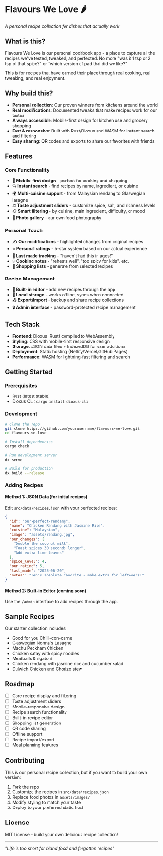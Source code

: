 # Flavours We Love 🌶️

*A personal recipe collection for dishes that actually work*

## What is this?

Flavours We Love is our personal cookbook app - a place to capture all the recipes we've tested, tweaked, and perfected. No more "was it 1 tsp or 2 tsp of that spice?" or "which version of pad thai did we like?" 

This is for recipes that have earned their place through real cooking, real tweaking, and real enjoyment.

## Why build this?

- **Personal collection**: Our proven winners from kitchens around the world
- **Real modifications**: Documented tweaks that make recipes work for our tastes
- **Always accessible**: Mobile-first design for kitchen use and grocery shopping
- **Fast & responsive**: Built with Rust/Dioxus and WASM for instant search and filtering
- **Easy sharing**: QR codes and exports to share our favorites with friends

## Features

### Core Functionality
- 📱 **Mobile-first design** - perfect for cooking and shopping
- 🔍 **Instant search** - find recipes by name, ingredient, or cuisine
- 🌍 **Multi-cuisine support** - from Malaysian rendang to Glaswegian lasagne
- ⚖️ **Taste adjustment sliders** - customize spice, salt, and richness levels
- 📋 **Smart filtering** - by cuisine, main ingredient, difficulty, or mood
- 📸 **Photo gallery** - our own food photography

### Personal Touch
- ✍️ **Our modifications** - highlighted changes from original recipes
- ⭐ **Personal ratings** - 5-star system based on our actual experience
- 📅 **Last made tracking** - "haven't had this in ages!"
- 💡 **Cooking notes** - "reheats well", "too spicy for kids", etc.
- 🛒 **Shopping lists** - generate from selected recipes

### Recipe Management
- 📝 **Built-in editor** - add new recipes through the app
- 💾 **Local storage** - works offline, syncs when connected
- 📤 **Export/Import** - backup and share recipe collections
- 🔒 **Admin interface** - password-protected recipe management

## Tech Stack

- **Frontend**: Dioxus (Rust) compiled to WebAssembly
- **Styling**: CSS with mobile-first responsive design
- **Storage**: JSON data files + IndexedDB for user additions
- **Deployment**: Static hosting (Netlify/Vercel/GitHub Pages)
- **Performance**: WASM for lightning-fast filtering and search

## Getting Started

### Prerequisites
- Rust (latest stable)
- Dioxus CLI: `cargo install dioxus-cli`

### Development
```bash
# Clone the repo
git clone https://github.com/yourusername/flavours-we-love.git
cd flavours-we-love

# Install dependencies
cargo check

# Run development server
dx serve

# Build for production
dx build --release
```

### Adding Recipes

#### Method 1: JSON Data (for initial recipes)
Edit `src/data/recipes.json` with your perfected recipes:

```json
{
  "id": "our-perfect-rendang",
  "name": "Chicken Rendang with Jasmine Rice",
  "cuisine": "Malaysian",
  "image": "assets/rendang.jpg",
  "our_changes": [
    "Double the coconut milk",
    "Toast spices 30 seconds longer",
    "Add extra lime leaves"
  ],
  "spice_level": 4,
  "our_rating": 5,
  "last_made": "2025-06-20",
  "notes": "Jen's absolute favorite - make extra for leftovers!"
}
```

#### Method 2: Built-in Editor (coming soon)
Use the `/admin` interface to add recipes through the app.

## Sample Recipes

Our starter collection includes:
- Good for you Chilli-con-carne
- Glaswegian Nonna's Lasagne  
- Machu Peckham Chicken
- Chicken satay with spicy noodles
- Meatballs & rigatoni
- Chicken rendang with jasmine rice and cucumber salad
- Dulwich Chicken and Chorizo stew

## Roadmap

- [ ] Core recipe display and filtering
- [ ] Taste adjustment sliders
- [ ] Mobile-responsive design
- [ ] Recipe search functionality
- [ ] Built-in recipe editor
- [ ] Shopping list generation
- [ ] QR code sharing
- [ ] Offline support
- [ ] Recipe import/export
- [ ] Meal planning features

## Contributing

This is our personal recipe collection, but if you want to build your own version:

1. Fork the repo
2. Customize the recipes in `src/data/recipes.json`
3. Replace food photos in `assets/images/`
4. Modify styling to match your taste
5. Deploy to your preferred static host

## License

MIT License - build your own delicious recipe collection!

---

*"Life is too short for bland food and forgotten recipes"*
